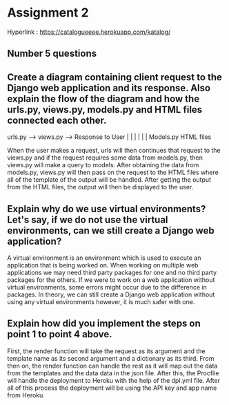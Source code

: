 # Assignment 2

Hyperlink : https://catalogueeee.herokuapp.com/katalog/

## Number 5 questions

## Create a diagram containing client request to the Django web application and its response. Also explain the flow of the diagram and how the urls.py, views.py, models.py and HTML files connected each other.

urls.py --> views.py --> Response to User
             |     |
             |     |
             |     |
     Models.py     HTML files    

When the user makes a request, urls will then continues that request to the views.py and if the request requires some data from models.py, then views.py will make a query to models. After obtaining the data from models.py, views.py will then pass on the request to the HTML files where all of the template of the output will be handled. After getting the output from the HTML files, the output will then be displayed to the user.

## Explain why do we use virtual environments? Let's say, if we do not use the virtual environments, can we still create a Django web application?

A virtual environment is an environment which is used to execute an application that is being worked on. When working on multiple web applications we may need third party packages for one and no third party packages for the others. If we were to work on a web application without virtual environments, some errors might occur due to the difference in packages. In theory, we can still create a Django web application without using any virtual environments however, it is much safer with one.

## Explain how did you implement the steps on point 1 to point 4 above.

First, the render function will take the request as its argument and the template name as its second argument and a dictionary as its third. From then on, the render function can handle the rest as it will map out the data from the templates and the data data in the json file. After this, the Procfile will handle the deployment to Heroku with the help of the dpl.yml file. After all of this process the deployment will be using the API key and app name from Heroku.